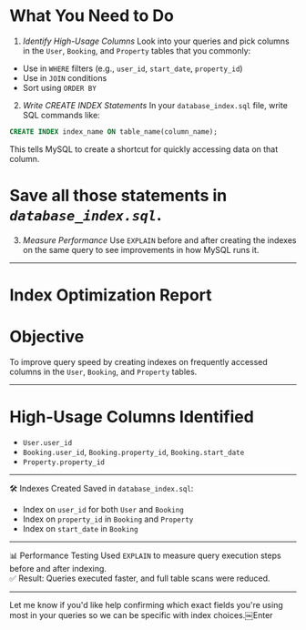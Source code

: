 

# What You Need to Do

1. *Identify High-Usage Columns*
Look into your queries and pick columns in the `User`, `Booking`, and `Property` tables that you commonly:
- Use in `WHERE` filters (e.g., `user_id`, `start_date`, `property_id`)
- Use in `JOIN` conditions
- Sort using `ORDER BY`

2. *Write CREATE INDEX Statements*
In your `database_index.sql` file, write SQL commands like:

```sql
CREATE INDEX index_name ON table_name(column_name);
```

This tells MySQL to create a shortcut for quickly accessing data on that column.

# Save all those statements in *`database_index.sql`*.

3. *Measure Performance*
Use `EXPLAIN` before and after creating the indexes on the same query to see improvements in how MySQL runs it.

---



#  Index Optimization Report

# Objective  
To improve query speed by creating indexes on frequently accessed columns in the `User`, `Booking`, and `Property` tables.

---

#  High-Usage Columns Identified
- `User.user_id`
- `Booking.user_id`, `Booking.property_id`, `Booking.start_date`
- `Property.property_id`

---

🛠️ Indexes Created
Saved in `database_index.sql`:
- Index on `user_id` for both `User` and `Booking`
- Index on `property_id` in `Booking` and `Property`
- Index on `start_date` in `Booking`

---

📊 Performance Testing
Used `EXPLAIN` to measure query execution steps before and after indexing.  
✅ Result: Queries executed faster, and full table scans were reduced.

---

Let me know if you'd like help confirming which exact fields you're using most in your queries so we can be specific with index choices.￼Enter

